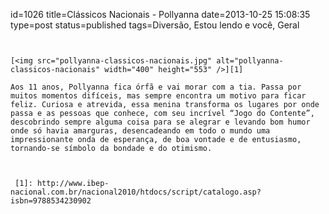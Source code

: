id=1026
title=Clássicos Nacionais - Pollyanna 
date=2013-10-25 15:08:35
type=post
status=published
tags=Diversão, Estou lendo e você, Geral
~~~~~~


[<img src="pollyanna-classicos-nacionais.jpg" alt="pollyanna-classicos-nacionais" width="400" height="553" />][1] 

Aos 11 anos, Pollyanna fica órfã e vai morar com a tia. Passa por muitos momentos difíceis, mas sempre encontra um motivo para ficar feliz. Curiosa e atrevida, essa menina transforma os lugares por onde passa e as pessoas que conhece, com seu incrível “Jogo do Contente”, descobrindo sempre alguma coisa para se alegrar e levando bom humor onde só havia amarguras, desencadeando em todo o mundo uma impressionante onda de esperança, de boa vontade e de entusiasmo, tornando-se símbolo da bondade e do otimismo.



 [1]: http://www.ibep-nacional.com.br/nacional2010/htdocs/script/catalogo.asp?isbn=9788534230902